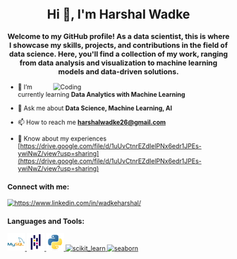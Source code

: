 <h1 align="center">Hi 👋, I'm Harshal Wadke</h1>
<h3 align="center">Welcome to my GitHub profile! As a data scientist, this is where I showcase my skills, projects, and contributions in the field of data science. Here, you'll find a collection of my work, ranging from data analysis and visualization to machine learning models and data-driven solutions.</h3>

<img align="right" alt="Coding" width="400" src="https://cdn.dribbble.com/users/1162077/screenshots/3848914/programmer.gif">

- 🌱 I’m currently learning **Data Analytics with Machine Learning**

- 💬 Ask me about **Data Science, Machine Learning, AI**

- 📫 How to reach me **harshalwadke26@gmail.com**

- 📄 Know about my experiences [https://drive.google.com/file/d/1uUvCtnrEZdIelPNx6edr1JPEs-ywiNwZ/view?usp=sharing](https://drive.google.com/file/d/1uUvCtnrEZdIelPNx6edr1JPEs-ywiNwZ/view?usp=sharing)

<h3 align="left">Connect with me:</h3>
<p align="left">
<a href="https://www.linkedin.com/in/wadkeharshal/" target="blank"><img align="center" src="https://raw.githubusercontent.com/rahuldkjain/github-profile-readme-generator/master/src/images/icons/Social/linked-in-alt.svg" alt="https://www.linkedin.com/in/wadkeharshal/" height="30" width="40" /></a>
</p>

<h3 align="left">Languages and Tools:</h3>
<p align="left"> <a href="https://www.mysql.com/" target="_blank" rel="noreferrer"> <img src="https://raw.githubusercontent.com/devicons/devicon/master/icons/mysql/mysql-original-wordmark.svg" alt="mysql" width="40" height="40"/> </a> <a href="https://pandas.pydata.org/" target="_blank" rel="noreferrer"> <img src="https://raw.githubusercontent.com/devicons/devicon/2ae2a900d2f041da66e950e4d48052658d850630/icons/pandas/pandas-original.svg" alt="pandas" width="40" height="40"/> </a> <a href="https://www.python.org" target="_blank" rel="noreferrer"> <img src="https://raw.githubusercontent.com/devicons/devicon/master/icons/python/python-original.svg" alt="python" width="40" height="40"/> </a> <a href="https://scikit-learn.org/" target="_blank" rel="noreferrer"> <img src="https://upload.wikimedia.org/wikipedia/commons/0/05/Scikit_learn_logo_small.svg" alt="scikit_learn" width="40" height="40"/> </a> <a href="https://seaborn.pydata.org/" target="_blank" rel="noreferrer"> <img src="https://seaborn.pydata.org/_images/logo-mark-lightbg.svg" alt="seaborn" width="40" height="40"/> </a> </p>
